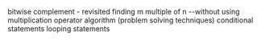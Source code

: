 bitwise complement - revisited
finding m multiple of n --without using multiplication operator algorithm (problem solving techniques)
conditional statements
looping statements
